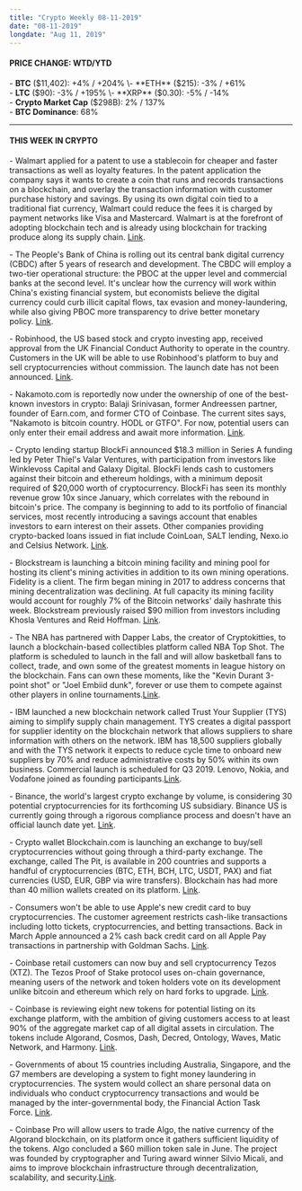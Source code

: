 ```yaml
---
title: "Crypto Weekly 08-11-2019"
date: "08-11-2019"
longdate: "Aug 11, 2019"
---
```


#### **PRICE CHANGE: WTD/YTD**

\- **BTC** ($11,402): +4% / +204%  
\- **ETH** ($215): -3% / +61%  
\- **LTC** ($90): -3% / +195%  
\- **XRP** ($0.30): -5% / -14%  
\- **Crypto Market Cap** ($298B): 2% / 137%  
\- **BTC Dominance**: 68%



---

#### **THIS WEEK IN CRYPTO**

\- Walmart applied for a patent to use a stablecoin for cheaper and faster transactions as well as loyalty features. In the patent application the company says it wants to create a coin that runs and records transactions on a blockchain, and overlay the transaction information with customer purchase history and savings. By using its own digital coin tied to a traditional fiat currency, Walmart could reduce the fees it is charged by payment networks like Visa and Mastercard. Walmart is at the forefront of adopting blockchain tech and is already using blockchain for tracking produce along its supply chain. [Link](https://www.bloomberg.com/news/articles/2019-08-02/walmart-seeks-to-patent-a-way-for-using-digital-cryptocurrency).   
  
\- The People's Bank of China is rolling out its central bank digital currency (CBDC) after 5 years of research and development. The CBDC will employ a two-tier operational structure: the PBOC at the upper level and commercial banks at the second level. It's unclear how the currency will work within China's existing financial system, but economists believe the digital currency could curb illicit capital flows, tax evasion and money-laundering, while also giving PBOC more transparency to drive better monetary policy. [Link](https://www.theblockcrypto.com/tiny/chinas-central-bank-digital-currency-is-ready-after-5-years-of-development/).   
  
\- Robinhood, the US based stock and crypto investing app, received approval from the UK Financial Conduct Authority to operate in the country. Customers in the UK will be able to use Robinhood's platform to buy and sell cryptocurrencies without commission. The launch date has not been announced. [Link](https://cryptoslate.com/robinhood-expands-fee-free-crypto-trading-uk/).   
  
\- Nakamoto.com is reportedly now under the ownership of one of the best-known investors in crypto: Balaji Srinivasan, former Andreessen partner, founder of Earn.com, and former CTO of Coinbase. The current sites says, "Nakamoto is bitcoin country. HODL or GTFO". For now, potential users can only enter their email address and await more information. [Link](https://www.coindesk.com/ex-coinbase-cto-is-behind-mysterious-nakamoto-com-sources-say).   
  
\- Crypto lending startup BlockFi announced $18.3 million in Series A funding led by Peter Thiel's Valar Ventures, with participation from investors like Winklevoss Capital and Galaxy Digital. BlockFi lends cash to customers against their bitcoin and ethereum holdings, with a minimum deposit required of $20,000 worth of cryptocurrency. BlockFi has seen its monthly revenue grow 10x since January, which correlates with the rebound in bitcoin's price. The company is beginning to add to its portfolio of financial services, most recently introducing a savings account that enables investors to earn interest on their assets. Other companies providing crypto-backed loans issued in fiat include CoinLoan, SALT lending, Nexo.io and Celsius Network. [Link](https://www.bloomberg.com/news/articles/2019-08-06/thiel-backed-valar-leads-finance-round-for-crypto-startup).  
  
\- Blockstream is launching a bitcoin mining facility and mining pool for hosting its client's mining activities in addition to its own mining operations. Fidelity is a client. The firm began mining in 2017 to address concerns that mining decentralization was declining. At full capacity its mining facility would account for roughly 7% of the Bitcoin networks' daily hashrate this week. Blockstream previously raised $90 million from investors including Khosla Ventures and Reid Hoffman. [Link](https://www.theblockcrypto.com/tiny/blockstream-launches-bitcoin-mining-facility-and-pool/).   
  
\- The NBA has partnered with Dapper Labs, the creator of Cryptokitties, to launch a blockchain-based collectibles platform called NBA Top Shot. The platform is scheduled to launch in the fall and will allow basketball fans to collect, trade, and own some of the greatest moments in league history on the blockchain. Fans can own these moments, like the "Kevin Durant 3-point shot" or "Joel Embiid dunk", forever or use them to compete against other players in online tournaments.[Link](https://www.prnewswire.com/news-releases/nba-nbpa-and-dapper-labs-bring-first-of-its-kind-blockchain-game-to-basketball-fans-around-the-globe-300894029.html).   
  
\- IBM launched a new blockchain network called Trust Your Supplier (TYS) aiming to simplify supply chain management. TYS creates a digital passport for supplier identity on the blockchain network that allows suppliers to share information with others on the network. IBM has 18,500 suppliers globally and with the TYS network it expects to reduce cycle time to onboard new suppliers by 70% and reduce administrative costs by 50% within its own business. Commercial launch is scheduled for Q3 2019. Lenovo, Nokia, and Vodafone joined as founding participants.[Link](https://www.prnewswire.com/news-releases/leading-tech-telecom-pharma-beverage-and-manufacturing-companies-collaborate-with-ibm-and-chainyard-to-simplify-supply-chain-management-using-a-new-blockchain-network-300895958.html).   
  
\- Binance, the world's largest crypto exchange by volume, is considering 30 potential cryptocurrencies for its forthcoming US subsidiary. Binance US is currently going through a rigorous compliance process and doesn't have an official launch date yet. [Link](https://medium.com/binance-us/exciting-developments-coming-soon-for-binance-us-f79f86bdd9c6).   
  
\- Crypto wallet Blockchain.com is launching an exchange to buy/sell cryptocurrencies without going through a third-party exchange. The exchange, called The Pit, is available in 200 countries and supports a handful of cryptocurrencies (BTC, ETH, BCH, LTC, USDT, PAX) and fiat currencies (USD, EUR, GBP via wire transfers). Blockchain has had more than 40 million wallets created on its platform. [Link](https://techcrunch.com/2019/07/30/blockchain-the-company-launches-an-exchange-the-pit/).   
  
\- Consumers won't be able to use Apple's new credit card to buy cryptocurrencies. The customer agreement restricts cash-like transactions including lotto tickets, cryptocurrencies, and betting transactions. Back in March Apple announced a 2% cash back credit card on all Apple Pay transactions in partnership with Goldman Sachs. [Link](https://techcrunch.com/2019/08/03/apple-card-cant-be-used-to-buy-crypto/).   
  
\- Coinbase retail customers can now buy and sell cryptocurrency Tezos (XTZ). The Tezos Proof of Stake protocol uses on-chain governance, meaning users of the network and token holders vote on its development unlike bitcoin and ethereum which rely on hard forks to upgrade. [Link](https://blog.coinbase.com/tezos-xtz-is-now-available-on-coinbase-bf6718f679fc).   
  
\- Coinbase is reviewing eight new tokens for potential listing on its exchange platform, with the ambition of giving customers access to at least 90% of the aggregate market cap of all digital assets in circulation. The tokens include Algorand, Cosmos, Dash, Decred, Ontology, Waves, Matic Network, and Harmony. [Link](https://blog.coinbase.com/coinbase-continues-to-explore-support-for-new-digital-assets-4d2ecbcbd38c).  
  
\- Governments of about 15 countries including Australia, Singapore, and the G7 members are developing a system to fight money laundering in cryptocurrencies. The system would collect an share personal data on individuals who conduct cryptocurrency transactions and would be managed by the inter-governmental body, the Financial Action Task Force. [Link](https://asia.nikkei.com/Spotlight/Bitcoin-evolution/New-global-cryptocurrency-system-set-to-fight-money-laundering).   
  
\- Coinbase Pro will allow users to trade Algo, the native currency of the Algorand blockchain, on its platform once it gathers sufficient liquidity of the tokens. Algo concluded a $60 million token sale in June. The project was founded by cryptographer and Turing award winner Silvio Micali, and aims to improve blockchain infrastructure through decentralization, scalability, and security.[Link](https://blog.coinbase.com/algorand-algo-is-launching-on-coinbase-pro-b297f4aa9e25).